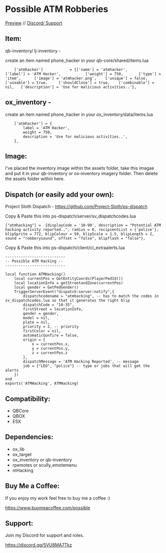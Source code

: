 # Possible ATM Robberies


[Preview](https://www.youtube.com/watch?v=f_rKE9o01IQ) //
[Discord/ Support](https://discord.gg/Gnb2S7uAdG)


## Item:

qb-inventory/ lj-inventory -

create an item named phone_hacker in your qb-core/shared/items.lua

```
	['atmhacker'] 			 = {['name'] = 'atmhacker', 			  	['label'] = 'ATM Hacker', 			['weight'] = 750, 		['type'] = 'item', 		['image'] = 'atmhacker.png', 	['unique'] = false, 	['useable'] = true, 	['shouldClose'] = true,	   ['combinable'] = nil,   ['description'] = 'Use for malicious activities..'},
```

## ox_inventory -

create an item named phone_hacker in your ox_inventory/data/items.lua

```
	['atmhacker'] = {
		label = 'ATM Hacker',
		weight = 750,
        description = 'Use for malicious activities..',
	},
```

## Image:

I've placed the inventory image within the assets folder, take this imagae and put it in your qb-inventory or ox-inventory imagery folder. Then delete the assets folder within here.

## Dispatch (or easily add your own):

Project Sloth Dispatch - https://github.com/Project-Sloth/ps-dispatch

Copy & Paste this into ps-dispatch/server/sv_dispatchcodes.lua

```
["atmhacking"] =  {displayCode = '10-90', description = "Potential ATM hacking activity reported..", radius = 0, recipientList = {'police'}, blipSprite = 772, blipColour = 59, blipScale = 1.5, blipLength = 2, sound = "robberysound", offset = "false", blipflash = "false"},
```

Copy & Paste this into ps-dispatch/client/cl_extraalerts.lua

```
---------------------------
-- Possible ATM Hacking --
---------------------------

local function ATMHacking()
    local currentPos = GetEntityCoords(PlayerPedId())
    local locationInfo = getStreetandZone(currentPos)
    local gender = GetPedGender()
    TriggerServerEvent("dispatch:server:notify",{
        dispatchcodename = "atmhacking", -- has to match the codes in sv_dispatchcodes.lua so that it generates the right blip
        dispatchCode = "10-35",
        firstStreet = locationInfo,
        gender = gender,
        model = nil,
        plate = nil,
        priority = 2, -- priority
        firstColor = nil,
        automaticGunfire = false,
        origin = {
            x = currentPos.x,
            y = currentPos.y,
            z = currentPos.z
        },
        dispatchMessage = 'ATM Hacking Reported', -- message
        job = {"LEO", "police"} -- type or jobs that will get the alerts
    })
end
exports('ATMHacking', ATMHacking)
```

## Compatibility:
- QBCore
- QBOX
- ESX

## Dependencies:
- ox_lib
- ox_target
- ox_inventory or qb-inventory
- rpemotes or scully_emotemenu
- mHacking

## Buy Me a Coffee:

If you enjoy my work feel free to buy me a coffee :)

https://www.buymeacoffee.com/possible

## Support:

Join my Discord for support and roles.

https://discord.gg/5VU8MA7Tkz
